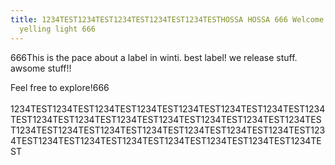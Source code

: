 ```yaml
---
title: 1234TEST1234TEST1234TEST1234TEST1234TESTHOSSA HOSSA 666 Welcome to The
  yelling light 666
---
```

666This is the pace about a label in winti. best label! we release stuff. awsome stuff!!

Feel free to explore!666\
\
1234TEST1234TEST1234TEST1234TEST1234TEST1234TEST1234TEST1234TEST1234TEST1234TEST1234TEST1234TEST1234TEST1234TEST1234TEST1234TEST1234TEST1234TEST1234TEST1234TEST1234TEST1234TEST1234TEST1234TEST1234TEST1234TEST1234TEST1234TEST1234TEST1234TEST